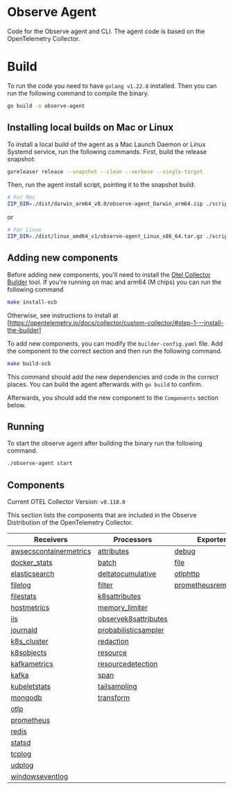 # Observe Agent

Code for the Observe agent and CLI. The agent code is based on the OpenTelemetry Collector.

# Build

To run the code you need to have `golang v1.22.8` installed. Then you can run the following command to compile the binary.

```sh
go build -o observe-agent
```

## Installing local builds on Mac or Linux

To install a local build of the agent as a Mac Launch Daemon or Linux Systemd service, run the following commands. First, build the release snapshot:

```sh
goreleaser release --snapshot --clean --verbose --single-target
```

Then, run the agent install script, pointing it to the snapshot build:

```sh
# For Mac
ZIP_DIR=./dist/darwin_arm64_v8.0/observe-agent_Darwin_arm64.zip ./scripts/install_mac.sh --token <token> --observe_url <observe_url>
```

or

```sh
# For Linux
ZIP_DIR=./dist/linux_amd64_v1/observe-agent_Linux_x86_64.tar.gz ./scripts/install_linux.sh --token <token> --observe_url <observe_url>
```

## Adding new components

Before adding new components, you'll need to install the [Otel Collector Builder](https://github.com/open-telemetry/opentelemetry-collector/tree/main/cmd/builder) tool. If you're running on mac and arm64 (M chips) you can run the following command

```sh
make install-ocb
```

Otherwise, see instructions to install at [https://opentelemetry.io/docs/collector/custom-collector/#step-1---install-the-builder]

To add new components, you can modify the `builder-config.yaml` file. Add the component to the correct section and then run the following command.

```sh
make build-ocb
```

This command should add the new dependencies and code in the correct places. You can build the agent afterwards with `go build` to confirm.

Afterwards, you should add the new component to the `Components` section below.

## Running

To start the observe agent after building the binary run the following command.

```sh
./observe-agent start
```

## Components

Current OTEL Collector Version: `v0.118.0`

This section lists the components that are included in the Observe Distribution of the OpenTelemetry Collector.

| Receivers                                                | Processors                                            | Exporters                                              | Extensions                           | Connectors                  |
|----------------------------------------------------------|-------------------------------------------------------|--------------------------------------------------------|--------------------------------------|-----------------------------|
| [awsecscontainermetrics][awsecscontainermetricsreceiver] | [attributes][attributesprocessor]                     | [debug][debugexporter]                                 | [file_storage][filestorage]          | [count][countconnector]     |
| [docker_stats][dockerstatsreceiver]                      | [batch][batchprocessor]                               | [file][fileexporter]                                   | [health_check][healthcheckextension] | [forward][forwardconnector] |
| [elasticsearch][elasticsearchreceiver]                   | [deltatocumulative][deltatocumulativeprocessor]       | [otlphttp][otlphttpexporter]                           | [zpages][zpagesextension]            |                             |
| [filelog][filelogreceiver]                               | [filter][filterprocessor]                             | [prometheusremotewrite][prometheusremotewriteexporter] |                                      |                             |
| [filestats][filestatsreceiver]                           | [k8sattributes][k8sattributesprocessor]               |                                                        |                                      |                             |
| [hostmetrics][hostmetricsreceiver]                       | [memory_limiter][memorylimiterprocessor]              |                                                        |                                      |                             |
| [iis][iisreceiver]                                       | [observek8sattributes][observek8sattributesprocessor] |                                                        |                                      |                             |
| [journald][journaldreceiver]                             | [probabilisticsampler][probabilisticsamplerprocessor] |                                                        |                                      |                             |
| [k8s_cluster][k8sclusterreceiver]                        | [redaction][redactionprocessor]                       |                                                        |                                      |                             |
| [k8sobjects][k8sobjectsreceiver]                         | [resource][resourceprocessor]                         |                                                        |                                      |                             |
| [kafkametrics][kafkametricsreceiver]                     | [resourcedetection][resourcedetectionprocessor]       |                                                        |                                      |                             |
| [kafka][kafkareceiver]                                   | [span][spanprocessor]                                 |                                                        |                                      |                             |
| [kubeletstats][kubeletstatsreceiver]                     | [tailsampling][tailsamplingprocessor]                 |                                                        |                                      |                             |
| [mongodb][mongodbreceiver]                               | [transform][transformprocessor]                       |                                                        |                                      |                             |
| [otlp][otlpreceiver]                                     |                                                       |                                                        |                                      |                             |
| [prometheus][prometheusreceiver]                         |                                                       |                                                        |                                      |                             |
| [redis][redisreceiver]                                   |                                                       |                                                        |                                      |                             |
| [statsd][statsdreceiver]                                 |                                                       |                                                        |                                      |                             |
| [tcplog][tcplogreceiver]                                 |                                                       |                                                        |                                      |                             |
| [udplog][udplogreceiver]                                 |                                                       |                                                        |                                      |                             |
| [windowseventlog][windowseventlogreceiver]               |                                                       |                                                        |                                      |                             |

[awsecscontainermetricsreceiver]: https://github.com/open-telemetry/opentelemetry-collector-contrib/tree/v0.110.0/receiver/awsecscontainermetricsreceiver
[dockerstatsreceiver]: https://github.com/open-telemetry/opentelemetry-collector-contrib/tree/v0.110.0/receiver/dockerstatsreceiver
[elasticsearchreceiver]: https://github.com/open-telemetry/opentelemetry-collector-contrib/tree/v0.110.0/receiver/elasticsearchreceiver
[filelogreceiver]: https://github.com/open-telemetry/opentelemetry-collector-contrib/tree/v0.110.0/receiver/filelogreceiver
[filestatsreceiver]: https://github.com/open-telemetry/opentelemetry-collector-contrib/tree/v0.110.0/receiver/filestatsreceiver
[hostmetricsreceiver]: https://github.com/open-telemetry/opentelemetry-collector-contrib/tree/v0.110.0/receiver/hostmetricsreceiver
[iisreceiver]: https://github.com/open-telemetry/opentelemetry-collector-contrib/tree/v0.110.0/receiver/iisreceiver
[journaldreceiver]: https://github.com/open-telemetry/opentelemetry-collector-contrib/tree/v0.110.0/receiver/journaldreceiver
[k8sclusterreceiver]: https://github.com/open-telemetry/opentelemetry-collector-contrib/tree/v0.110.0/receiver/k8sclusterreceiver
[k8sobjectsreceiver]: https://github.com/open-telemetry/opentelemetry-collector-contrib/tree/v0.110.0/receiver/k8sobjectsreceiver
[kafkametricsreceiver]: https://github.com/open-telemetry/opentelemetry-collector-contrib/tree/v0.110.0/receiver/kafkametricsreceiver
[kafkareceiver]: https://github.com/open-telemetry/opentelemetry-collector-contrib/tree/v0.110.0/receiver/kafkareceiver
[kubeletstatsreceiver]: https://github.com/open-telemetry/opentelemetry-collector-contrib/tree/v0.110.0/receiver/kubeletstatsreceiver
[mongodbreceiver]: https://github.com/open-telemetry/opentelemetry-collector-contrib/tree/v0.110.0/receiver/mongodbreceiver
[otlpreceiver]: https://github.com/open-telemetry/opentelemetry-collector/tree/v0.110.0/receiver/otlpreceiver
[prometheusreceiver]: https://github.com/open-telemetry/opentelemetry-collector-contrib/tree/v0.110.0/receiver/prometheusreceiver
[redisreceiver]: https://github.com/open-telemetry/opentelemetry-collector-contrib/tree/v0.102.0/receiver/redisreceiver
[statsdreceiver]: https://github.com/open-telemetry/opentelemetry-collector-contrib/tree/v0.110.0/receiver/statsdreceiver
[tcplogreceiver]: https://github.com/open-telemetry/opentelemetry-collector-contrib/tree/v0.110.0/receiver/tcplogreceiver
[udplogreceiver]: https://github.com/open-telemetry/opentelemetry-collector-contrib/tree/v0.110.0/receiver/udplogreceiver
[windowseventlogreceiver]: https://github.com/open-telemetry/opentelemetry-collector-contrib/tree/v0.110.0/receiver/windowseventlogreceiver
[attributesprocessor]: https://github.com/open-telemetry/opentelemetry-collector-contrib/tree/v0.110.0/processor/attributesprocessor
[batchprocessor]: https://github.com/open-telemetry/opentelemetry-collector/tree/v0.110.0/processor/batchprocessor
[deltatocumulativeprocessor]: https://github.com/open-telemetry/opentelemetry-collector-contrib/tree/v0.110.0/processor/deltatocumulativeprocessor
[filterprocessor]: https://github.com/open-telemetry/opentelemetry-collector-contrib/tree/v0.110.0/processor/filterprocessor
[k8sattributesprocessor]: https://github.com/open-telemetry/opentelemetry-collector-contrib/tree/v0.110.0/processor/k8sattributesprocessor
[memorylimiterprocessor]: https://github.com/open-telemetry/opentelemetry-collector/tree/v0.110.0/processor/memorylimiterprocessor
[observek8sattributesprocessor]: ./components/processors/observek8sattributesprocessor
[probabilisticsamplerprocessor]: https://github.com/open-telemetry/opentelemetry-collector-contrib/tree/v0.110.0/processor/probabilisticsamplerprocessor
[redactionprocessor]: https://github.com/open-telemetry/opentelemetry-collector-contrib/tree/v0.110.0/processor/redactionprocessor
[resourceprocessor]: https://github.com/open-telemetry/opentelemetry-collector-contrib/tree/v0.110.0/processor/resourceprocessor
[resourcedetectionprocessor]: https://github.com/open-telemetry/opentelemetry-collector-contrib/tree/v0.110.0/processor/resourcedetectionprocessor
[spanprocessor]: https://github.com/open-telemetry/opentelemetry-collector-contrib/tree/v0.110.0/processor/spanprocessor
[tailsamplingprocessor]: https://github.com/open-telemetry/opentelemetry-collector-contrib/tree/v0.110.0/processor/tailsamplingprocessor
[transformprocessor]: https://github.com/open-telemetry/opentelemetry-collector-contrib/tree/v0.110.0/processor/transformprocessor
[debugexporter]: https://github.com/open-telemetry/opentelemetry-collector/tree/v0.110.0/exporter/debugexporter
[fileexporter]: https://github.com/open-telemetry/opentelemetry-collector-contrib/tree/v0.110.0/exporter/fileexporter
[otlphttpexporter]: https://github.com/open-telemetry/opentelemetry-collector/tree/v0.110.0/exporter/otlphttpexporter
[prometheusremotewriteexporter]: https://github.com/open-telemetry/opentelemetry-collector-contrib/tree/v0.110.0/exporter/prometheusremotewriteexporter
[countconnector]: https://github.com/open-telemetry/opentelemetry-collector-contrib/tree/v0.110.0/connector/countconnector
[forwardconnector]: https://github.com/open-telemetry/opentelemetry-collector/tree/v0.110.0/connector/forwardconnector
[filestorage]: https://github.com/open-telemetry/opentelemetry-collector-contrib/tree/v0.110.0/extension/storage/filestorage
[healthcheckextension]: https://github.com/open-telemetry/opentelemetry-collector-contrib/tree/v0.110.0/extension/healthcheckextension
[zpagesextension]: https://github.com/open-telemetry/opentelemetry-collector/tree/v0.110.0/extension/zpagesextension
